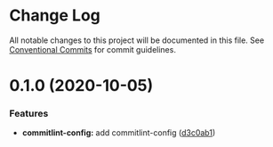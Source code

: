 # Change Log

All notable changes to this project will be documented in this file.
See [Conventional Commits](https://conventionalcommits.org) for commit guidelines.

# 0.1.0 (2020-10-05)

### Features

- **commitlint-config:** add commitlint-config ([d3c0ab1](https://github.com/releaseband/node-tools/commit/d3c0ab1d36391b30a2a1e22898658c1f26ada0f5))

